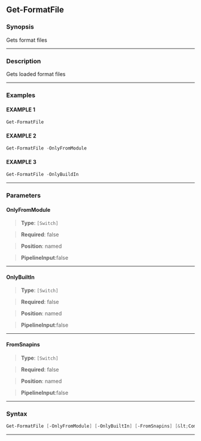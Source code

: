 
Get-FormatFile
--------------
### Synopsis
Gets format files

---
### Description

Gets loaded format files

---
### Examples
#### EXAMPLE 1
```PowerShell
Get-FormatFile
```

#### EXAMPLE 2
```PowerShell
Get-FormatFile -OnlyFromModule
```

#### EXAMPLE 3
```PowerShell
Get-FormatFile -OnlyBuildIn
```

---
### Parameters
#### **OnlyFromModule**

> **Type**: ```[Switch]```

> **Required**: false

> **Position**: named

> **PipelineInput**:false



---
#### **OnlyBuiltIn**

> **Type**: ```[Switch]```

> **Required**: false

> **Position**: named

> **PipelineInput**:false



---
#### **FromSnapins**

> **Type**: ```[Switch]```

> **Required**: false

> **Position**: named

> **PipelineInput**:false



---
### Syntax
```PowerShell
Get-FormatFile [-OnlyFromModule] [-OnlyBuiltIn] [-FromSnapins] [&lt;CommonParameters&gt;]
```
---


